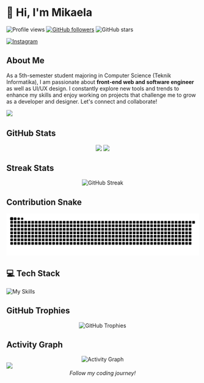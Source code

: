 # 👋 Hi, I'm Mikaela  
 
![Profile views](https://komarev.com/ghpvc/?username=Mikaelazzz&style=for-the-badge&color=brightgreen)
[![GitHub followers](https://img.shields.io/github/followers/Mikaelazzz?style=for-the-badge&color=blue)](https://github.com/Mikaelazzz)   ![GitHub stars](https://img.shields.io/github/stars/Mikaelazzz?style=for-the-badge&color=yellow) 
<!-- ## 🌐 Socials: -->

[![Instagram](https://img.shields.io/badge/Instagram-%23E4405F.svg?logo=Instagram&logoColor=white)](https://instagram.com/vincenttz_) 
<!-- [![LinkedIn](https://img.shields.io/badge/LinkedIn-%230077B5.svg?logo=linkedin&logoColor=white)](https://www.linkedin.com/in/eka-rizki-suwarno/) -->


## About Me  
As a 5th-semester student majoring in Computer Science (Teknik Informatika), I am passionate about **front-end web and software engineer** as well as UI/UX design. I constantly explore new tools and trends to enhance my skills and enjoy working on projects that challenge me to grow as a developer and designer. Let's connect and collaborate!
  
<img src="https://user-images.githubusercontent.com/73097560/115834477-dbab4500-a447-11eb-908a-139a6edaec5c.gif">

## GitHub Stats

<div align="center">   
  <img height="180em" src="https://github-readme-stats.vercel.app/api?username=Mikaelazzz&show_icons=true&theme=synthwave&include_all_commits=true&count_private=true"/> 
  <img height="180em" src="https://github-readme-stats.vercel.app/api/top-langs/?username=Mikaelazzz&layout=compact&theme=radical&langs_count=8"/>
</div> 


## Streak Stats
<div align="center">
  <img src="https://github-readme-streak-stats.herokuapp.com/?user=Mikaelazzz&theme=radical&hide_border=true&locale=id&date_format=j%20M%5B%20Y%5D&fire=D20000&background=45%2CA10F0F%2C2E14C7&stroke=FFDF1B&border=EB0000&ring=D20000" alt="GitHub Streak" />
</div>


## Contribution Snake
<div align="center">
  <img src="https://raw.githubusercontent.com/Mikaelazzz/Mikaelazzz/output/github-contribution-grid-snake-dark.svg?palette=github-dark" alt="Snake animation" />
</div>


## 💻 Tech Stack
![My Skills](https://skillicons.dev/icons?i=vscode,html,css,php,js,react,python,sqlite,postgresql,github,git,bootstrap,tailwind,nextjs,figma)


## GitHub Trophies
<div align="center">
  <img src="https://github-profile-trophy.vercel.app/?username=Mikaelazzz&theme=radical&no-frame=true&row=1&column=7" alt="GitHub Trophies" />
</div>


## Activity Graph
<div align="center">
  <img src="https://github-readme-activity-graph.vercel.app/graph?username=Mikaelazzz&theme=react-dark&hide_border=true" alt="Activity Graph" />
</div>

<img src="https://user-images.githubusercontent.com/73097560/115834477-dbab4500-a447-11eb-908a-139a6edaec5c.gif">

<div align="center">
  <i>Follow my coding journey!</i>
</div>
